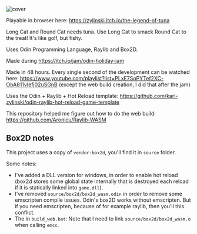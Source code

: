 ![cover](https://github.com/user-attachments/assets/8091a9c5-abcb-4841-9253-6451d242571e)

Playable in browser here: https://zylinski.itch.io/the-legend-of-tuna

Long Cat and Round Cat needs tuna. Use Long Cat to smack Round Cat to the treat! It's like golf, but fishy.

Uses Odin Programming Language, Raylib and Box2D.

Made during https://itch.io/jam/odin-holiday-jam

Made in 48 hours. Every single second of the development can be watched here: https://www.youtube.com/playlist?list=PLxE7SoPYTef2XC-ObA811vIefj02uSGnB (except the web build creation, I did that after the jam)

Uses the Odin + Raylib + Hot Reload template: https://github.com/karl-zylinski/odin-raylib-hot-reload-game-template

This repository helped me figure out how to do the web build: https://github.com/Aronicu/Raylib-WASM

## Box2D notes

This project uses a copy of `vendor:box2d`, you'll find it in `source` folder.

Some notes:
- I've added a DLL version for windows, in order to enable hot reload (box2d stores some global state internally that is destroyed each reload if it is statically linked into `game.dll`).
- I've removed `source/box2d/box2d_wasm.odin` in order to remove some emscripten compile issues. Odin's box2D works without emscripten. But if you need emscripten, because of for example raylib, then you'll this conflict.
- The in `build_web.bat`: Note that I need to link `source/box2d/box2d_wasm.o` when calling `emcc`.
